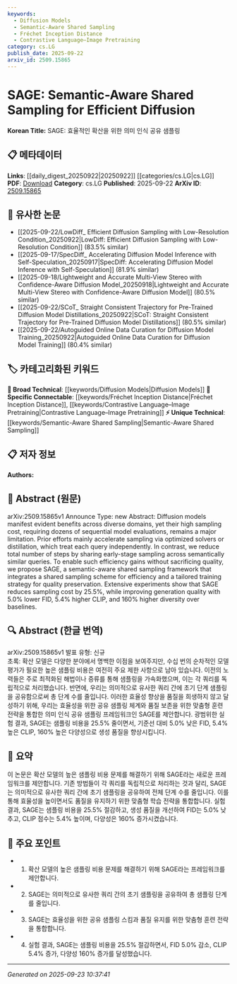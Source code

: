```yaml
---
keywords:
  - Diffusion Models
  - Semantic-Aware Shared Sampling
  - Fréchet Inception Distance
  - Contrastive Language–Image Pretraining
category: cs.LG
publish_date: 2025-09-22
arxiv_id: 2509.15865
---
```


<!-- KEYWORD_LINKING_METADATA:
{
  "processed_timestamp": "2025-09-23T10:37:41.665105",
  "vocabulary_version": "1.0",
  "selected_keywords": [
    "Diffusion Models",
    "Semantic-Aware Shared Sampling",
    "Fréchet Inception Distance",
    "Contrastive Language–Image Pretraining"
  ],
  "rejected_keywords": [],
  "similarity_scores": {
    "Diffusion Models": 0.78,
    "Semantic-Aware Shared Sampling": 0.82,
    "Fréchet Inception Distance": 0.8,
    "Contrastive Language–Image Pretraining": 0.85
  },
  "extraction_method": "AI_prompt_based",
  "budget_applied": true,
  "candidates_json": {
    "candidates": [
      {
        "surface": "Diffusion models",
        "canonical": "Diffusion Models",
        "aliases": [
          "Diffusion",
          "Diffusion Process"
        ],
        "category": "broad_technical",
        "rationale": "Diffusion models are central to the paper's methodology and have broad applicability across domains.",
        "novelty_score": 0.45,
        "connectivity_score": 0.88,
        "specificity_score": 0.65,
        "link_intent_score": 0.78
      },
      {
        "surface": "Semantic-aware shared sampling",
        "canonical": "Semantic-Aware Shared Sampling",
        "aliases": [
          "SAGE",
          "Shared Sampling"
        ],
        "category": "unique_technical",
        "rationale": "This is a novel approach introduced in the paper, essential for understanding the proposed efficiency improvements.",
        "novelty_score": 0.92,
        "connectivity_score": 0.6,
        "specificity_score": 0.85,
        "link_intent_score": 0.82
      },
      {
        "surface": "FID",
        "canonical": "Fréchet Inception Distance",
        "aliases": [
          "FID Score"
        ],
        "category": "specific_connectable",
        "rationale": "FID is a standard metric for evaluating the quality of generated images, relevant for linking to evaluation methods.",
        "novelty_score": 0.3,
        "connectivity_score": 0.75,
        "specificity_score": 0.7,
        "link_intent_score": 0.8
      },
      {
        "surface": "CLIP",
        "canonical": "Contrastive Language–Image Pretraining",
        "aliases": [
          "CLIP Model"
        ],
        "category": "specific_connectable",
        "rationale": "CLIP is a well-known model for vision-language tasks, relevant for linking to multimodal learning discussions.",
        "novelty_score": 0.35,
        "connectivity_score": 0.82,
        "specificity_score": 0.78,
        "link_intent_score": 0.85
      }
    ],
    "ban_list_suggestions": [
      "sampling cost",
      "generation quality",
      "efficiency gains"
    ]
  },
  "decisions": [
    {
      "candidate_surface": "Diffusion models",
      "resolved_canonical": "Diffusion Models",
      "decision": "linked",
      "scores": {
        "novelty": 0.45,
        "connectivity": 0.88,
        "specificity": 0.65,
        "link_intent": 0.78
      }
    },
    {
      "candidate_surface": "Semantic-aware shared sampling",
      "resolved_canonical": "Semantic-Aware Shared Sampling",
      "decision": "linked",
      "scores": {
        "novelty": 0.92,
        "connectivity": 0.6,
        "specificity": 0.85,
        "link_intent": 0.82
      }
    },
    {
      "candidate_surface": "FID",
      "resolved_canonical": "Fréchet Inception Distance",
      "decision": "linked",
      "scores": {
        "novelty": 0.3,
        "connectivity": 0.75,
        "specificity": 0.7,
        "link_intent": 0.8
      }
    },
    {
      "candidate_surface": "CLIP",
      "resolved_canonical": "Contrastive Language–Image Pretraining",
      "decision": "linked",
      "scores": {
        "novelty": 0.35,
        "connectivity": 0.82,
        "specificity": 0.78,
        "link_intent": 0.85
      }
    }
  ]
}
-->

# SAGE: Semantic-Aware Shared Sampling for Efficient Diffusion

**Korean Title:** SAGE: 효율적인 확산을 위한 의미 인식 공유 샘플링

## 📋 메타데이터

**Links**: [[daily_digest_20250922|20250922]] [[categories/cs.LG|cs.LG]]
**PDF**: [Download](https://arxiv.org/pdf/2509.15865.pdf)
**Category**: cs.LG
**Published**: 2025-09-22
**ArXiv ID**: [2509.15865](https://arxiv.org/abs/2509.15865)

## 🔗 유사한 논문
- [[2025-09-22/LowDiff_ Efficient Diffusion Sampling with Low-Resolution Condition_20250922|LowDiff: Efficient Diffusion Sampling with Low-Resolution Condition]] (83.5% similar)
- [[2025-09-17/SpecDiff_ Accelerating Diffusion Model Inference with Self-Speculation_20250917|SpecDiff: Accelerating Diffusion Model Inference with Self-Speculation]] (81.9% similar)
- [[2025-09-18/Lightweight and Accurate Multi-View Stereo with Confidence-Aware Diffusion Model_20250918|Lightweight and Accurate Multi-View Stereo with Confidence-Aware Diffusion Model]] (80.5% similar)
- [[2025-09-22/SCoT_ Straight Consistent Trajectory for Pre-Trained Diffusion Model Distillations_20250922|SCoT: Straight Consistent Trajectory for Pre-Trained Diffusion Model Distillations]] (80.5% similar)
- [[2025-09-22/Autoguided Online Data Curation for Diffusion Model Training_20250922|Autoguided Online Data Curation for Diffusion Model Training]] (80.4% similar)

## 🏷️ 카테고리화된 키워드
**🧠 Broad Technical**: [[keywords/Diffusion Models|Diffusion Models]]
**🔗 Specific Connectable**: [[keywords/Fréchet Inception Distance|Fréchet Inception Distance]], [[keywords/Contrastive Language–Image Pretraining|Contrastive Language–Image Pretraining]]
**⚡ Unique Technical**: [[keywords/Semantic-Aware Shared Sampling|Semantic-Aware Shared Sampling]]

## 📋 저자 정보

**Authors:** 

## 📄 Abstract (원문)

arXiv:2509.15865v1 Announce Type: new 
Abstract: Diffusion models manifest evident benefits across diverse domains, yet their high sampling cost, requiring dozens of sequential model evaluations, remains a major limitation. Prior efforts mainly accelerate sampling via optimized solvers or distillation, which treat each query independently. In contrast, we reduce total number of steps by sharing early-stage sampling across semantically similar queries. To enable such efficiency gains without sacrificing quality, we propose SAGE, a semantic-aware shared sampling framework that integrates a shared sampling scheme for efficiency and a tailored training strategy for quality preservation. Extensive experiments show that SAGE reduces sampling cost by 25.5%, while improving generation quality with 5.0% lower FID, 5.4% higher CLIP, and 160% higher diversity over baselines.

## 🔍 Abstract (한글 번역)

arXiv:2509.15865v1 발표 유형: 신규  
초록: 확산 모델은 다양한 분야에서 명백한 이점을 보여주지만, 수십 번의 순차적인 모델 평가가 필요한 높은 샘플링 비용은 여전히 주요 제한 사항으로 남아 있습니다. 이전의 노력들은 주로 최적화된 해법이나 증류를 통해 샘플링을 가속화했으며, 이는 각 쿼리를 독립적으로 처리했습니다. 반면에, 우리는 의미적으로 유사한 쿼리 간에 초기 단계 샘플링을 공유함으로써 총 단계 수를 줄입니다. 이러한 효율성 향상을 품질을 희생하지 않고 달성하기 위해, 우리는 효율성을 위한 공유 샘플링 체계와 품질 보존을 위한 맞춤형 훈련 전략을 통합한 의미 인식 공유 샘플링 프레임워크인 SAGE를 제안합니다. 광범위한 실험 결과, SAGE는 샘플링 비용을 25.5% 줄이면서, 기준선 대비 5.0% 낮은 FID, 5.4% 높은 CLIP, 160% 높은 다양성으로 생성 품질을 향상시킵니다.

## 📝 요약

이 논문은 확산 모델의 높은 샘플링 비용 문제를 해결하기 위해 SAGE라는 새로운 프레임워크를 제안합니다. 기존 방법들이 각 쿼리를 독립적으로 처리하는 것과 달리, SAGE는 의미적으로 유사한 쿼리 간에 초기 샘플링을 공유하여 전체 단계 수를 줄입니다. 이를 통해 효율성을 높이면서도 품질을 유지하기 위한 맞춤형 학습 전략을 통합합니다. 실험 결과, SAGE는 샘플링 비용을 25.5% 절감하고, 생성 품질을 개선하여 FID는 5.0% 낮추고, CLIP 점수는 5.4% 높이며, 다양성은 160% 증가시켰습니다.

## 🎯 주요 포인트

- 1. 확산 모델의 높은 샘플링 비용 문제를 해결하기 위해 SAGE라는 프레임워크를 제안합니다.
- 2. SAGE는 의미적으로 유사한 쿼리 간의 초기 샘플링을 공유하여 총 샘플링 단계를 줄입니다.
- 3. SAGE는 효율성을 위한 공유 샘플링 스킴과 품질 유지를 위한 맞춤형 훈련 전략을 통합합니다.
- 4. 실험 결과, SAGE는 샘플링 비용을 25.5% 절감하면서, FID 5.0% 감소, CLIP 5.4% 증가, 다양성 160% 증가를 달성했습니다.


---

*Generated on 2025-09-23 10:37:41*